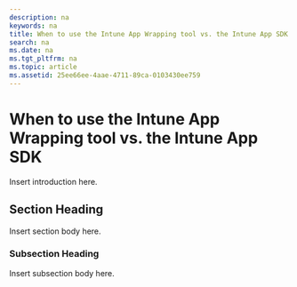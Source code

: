 ```yaml
---
description: na
keywords: na
title: When to use the Intune App Wrapping tool vs. the Intune App SDK
search: na
ms.date: na
ms.tgt_pltfrm: na
ms.topic: article
ms.assetid: 25ee66ee-4aae-4711-89ca-0103430ee759
---
```

# When to use the Intune App Wrapping tool vs. the Intune App SDK
Insert introduction here.

## Section Heading
Insert section body here.

### Subsection Heading
Insert subsection body here.

